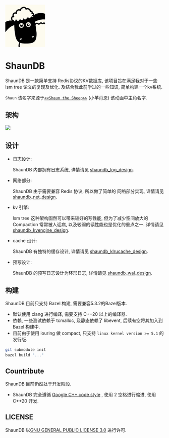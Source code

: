 <div align=left> <img src="doc/image/shaundb_icon.jpg" width = 25%>

# **ShaunDB**

ShaunDB 是一款简单支持 Redis协议的KV数据库, 该项目旨在满足我对于一些 lsm tree 论文的复现及优化. 及结合我此前学过的一些知识, 简单构建一个kv系统.

```Shaun``` 该名字来源于[```<<Shaun the Sheep>>```](https://zh.wikipedia.org/zh-hant/%E5%B0%8F%E7%BE%8A%E8%82%96%E6%81%A9) (小羊肖恩) 该动画中主角名字.

## **架构**
![](/doc/image/shaundb_design.jpg)

## **设计**
- 日志设计:
  
  ShaunDB 内部拥有日志系统, 详情请见 [shaundb_log_design](/doc/log_design_cn.md).

- 网络部分:

  ShaunDB 由于需要兼容 Redis 协议, 所以做了简单的 网络部分实现, 详情请见 [shaundb_net_design](/doc/net_design_cn.md).

- kv 引擎:

  lsm tree 这种架构固然可以带来较好的写性能, 但为了减少空间放大的Compaction 常常被人诟病, 以及较弱的读性能也是优化的重点之一.
  详情请见 [shaundb_kvengine_design](/doc/kvengine_design_cn.md).

- cache 设计:

  ShaunDB 有独特的缓存设计, 详情请见 [shaundb_klrucache_design](/doc/klrucache_design_cn.md).

- 预写设计:

  ShaunDB 的预写日志设计为环形日志, 详情请见 [shaundb_wal_design](/doc/wal_design_cn.md).
  

## **构建**
  ShaunDB 目前只支持 Bazel 构建, 需要兼容5.3.2的Bazel版本.
  - 默认使用 clang 进行编译, 需要支持 C++20 以上的编译器.
  - 依赖, 一些测试依赖于 tcmalloc, 及静态依赖了 libevent, 后续有空将其加入到Bazel 构建中.
  - 目前由于使用 iouring 做 compact, 只支持 ```linux kernel version >= 5.1```  的发行版.
  ```bash
  git submodule init
  bazel build "..."
  ```

## **Countribute**
  ShaunDB 目前仍然处于开发阶段.
  - ShaunDB 完全遵循 [Google C++ code style](https://google.github.io/styleguide/cppguide.html) , 使用 2 空格进行缩进, 使用 C++20 开发.

## **LICENSE**
  ShaunDB 以[GNU GENERAL PUBLIC LICENSE 3.0](LICENSE) 进行许可.